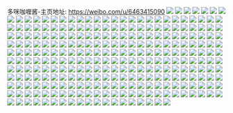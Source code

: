 多咪咖喱酱-主页地址: https://weibo.com/u/6463415090 
![](https://wx4.sinaimg.cn/mw2000/0073pPwugy1h9kmikb7s1j30wi17cwol.jpg) 
![](https://wx4.sinaimg.cn/mw2000/0073pPwugy1h9kmil20o7j30zk1bfnhv.jpg) 
![](https://wx4.sinaimg.cn/mw2000/0073pPwugy1h9kmijvbgjj32c0340hdu.jpg) 
![](https://wx4.sinaimg.cn/mw2000/0073pPwugy1h9kmod0evgj32c03404qq.jpg) 
![](https://wx4.sinaimg.cn/mw2000/0073pPwugy1h9kmoaozkij32c03407wi.jpg) 
![](https://wx4.sinaimg.cn/mw2000/0073pPwugy1h9kmoe77g0j32c03407wi.jpg) 
![](https://wx4.sinaimg.cn/mw2000/0073pPwugy1h9l2vfkh2kj32c0340hdw.jpg) 
![](https://wx4.sinaimg.cn/mw2000/0073pPwugy1h9l2vi5ygmj32c0340x6r.jpg) 
![](https://wx4.sinaimg.cn/mw2000/0073pPwugy1h9l2vdjcmcj32c0340npf.jpg) 
![](https://wx4.sinaimg.cn/mw2000/0073pPwugy1h9kmimmss4j32c0340u0x.jpg) 
![](https://wx4.sinaimg.cn/mw2000/0073pPwugy1h9kminsvrtj32c0340kjm.jpg) 
![](https://wx4.sinaimg.cn/mw2000/0073pPwugy1h9kmip6iboj32c03401kz.jpg) 
![](https://wx4.sinaimg.cn/mw2000/0073pPwugy1h9kmiqq2j4j33402c0b2b.jpg) 
![](https://wx4.sinaimg.cn/mw2000/0073pPwugy1h9kmitpq28j33402c04qu.jpg) 
![](https://wx4.sinaimg.cn/mw2000/0073pPwugy1h9kmivpg4oj33402c0x6q.jpg) 
![](https://wx4.sinaimg.cn/mw2000/0073pPwugy1h9jmba1gauj32c0340u0y.jpg) 
![](https://wx4.sinaimg.cn/mw2000/0073pPwugy1h9jmbcd4q1j31sc2ds7wi.jpg) 
![](https://wx4.sinaimg.cn/mw2000/0073pPwugy1h9jmbhkubxj31sc2dse82.jpg) 
![](https://wx4.sinaimg.cn/mw2000/0073pPwugy1h9jmbj3donj31sc2dsnpd.jpg) 
![](https://wx4.sinaimg.cn/mw2000/0073pPwugy1h9jmb7tzclj32af2fxnpe.jpg) 
![](https://wx4.sinaimg.cn/mw2000/0073pPwugy1h9jmgl01rdj30wi17can0.jpg) 
![](https://wx4.sinaimg.cn/mw2000/0073pPwugy1h9jmbn4392j32c03404qr.jpg) 
![](https://wx4.sinaimg.cn/mw2000/0073pPwugy1h9jmcfi343j31o01o0qgx.jpg) 
![](https://wx4.sinaimg.cn/mw2000/0073pPwugy1h9l3eyy83jj31o01o04qp.jpg) 
![](https://wx4.sinaimg.cn/mw2000/0073pPwuly1h9n4oe4i02j30wi0oe442.jpg) 
![](https://wx4.sinaimg.cn/mw2000/0073pPwuly1h9n4oj5a5oj32c03407wj.jpg) 
![](https://wx4.sinaimg.cn/mw2000/0073pPwuly1h9n4olcbmmj32c0340hdu.jpg) 
![](https://wx4.sinaimg.cn/mw2000/0073pPwuly1h9n4onvtgtj32c03407wj.jpg) 
![](https://wx4.sinaimg.cn/mw2000/0073pPwuly1h9n4oq41f0j33402c0e82.jpg) 
![](https://wx4.sinaimg.cn/mw2000/0073pPwuly1h9n4ot4lraj32c03404qr.jpg) 
![](https://wx4.sinaimg.cn/mw2000/0073pPwuly1h9n4ow973hj33402c07wj.jpg) 
![](https://wx4.sinaimg.cn/mw2000/0073pPwugy1h9jfb20jd3j33402c0u0y.jpg) 
![](https://wx4.sinaimg.cn/mw2000/0073pPwugy1h9jfb5dl9wj32c03404qr.jpg) 
![](https://wx4.sinaimg.cn/mw2000/0073pPwugy1h9jfb91d9rj32c0340qv6.jpg) 
![](https://wx4.sinaimg.cn/mw2000/0073pPwugy1h9jfbayp8oj33402c04qr.jpg) 
![](https://wx4.sinaimg.cn/mw2000/0073pPwugy1h9jfbehexqj33402c0u0x.jpg) 
![](https://wx4.sinaimg.cn/mw2000/0073pPwugy1h9jfbg0w2hj33402c0b2a.jpg) 
![](https://wx4.sinaimg.cn/mw2000/0073pPwugy1h9jfbhqoyvj32c0340kjm.jpg) 
![](https://wx4.sinaimg.cn/mw2000/0073pPwugy1h9jfbjnjl5j32c03404qr.jpg) 
![](https://wx4.sinaimg.cn/mw2000/0073pPwugy1h9jfb03s3gj33402c04qr.jpg) 
![](https://wx4.sinaimg.cn/mw2000/0073pPwuly1h9fyd4cj6cj30wi1idtnr.jpg) 
![](https://wx4.sinaimg.cn/mw2000/0073pPwuly1h9e2qfsv8ej30u60n8wh7.jpg) 
![](https://wx4.sinaimg.cn/mw2000/0073pPwuly1h9e2qfgylsj30fu0dst9l.jpg) 
![](https://wx4.sinaimg.cn/mw2000/0073pPwuly1h9ctfchk3gj32c0340x6q.jpg) 
![](https://wx4.sinaimg.cn/mw2000/0073pPwuly1h9ctfaswvoj32c0340npd.jpg) 
![](https://wx4.sinaimg.cn/mw2000/0073pPwuly1h9ctfdqu52j32c03404qq.jpg) 
![](https://wx4.sinaimg.cn/mw2000/0073pPwuly1h9ctfhkw88j32c03401kz.jpg) 
![](https://wx4.sinaimg.cn/mw2000/0073pPwuly1h9ctfipmy0j32c0340x6p.jpg) 
![](https://wx4.sinaimg.cn/mw2000/0073pPwuly1h9ctfkqvigj32c0340hdu.jpg) 
![](https://wx4.sinaimg.cn/mw2000/0073pPwuly1h9ctf9t9gjj32c0340npe.jpg) 
![](https://wx4.sinaimg.cn/mw2000/0073pPwuly1h9ctfm8nygj32c0340qv6.jpg) 
![](https://wx4.sinaimg.cn/mw2000/0073pPwuly1h9ctfpjfaaj32c0340e83.jpg) 
![](https://wx4.sinaimg.cn/mw2000/0073pPwuly1h98y2n62csj32c0340e84.jpg) 
![](https://wx4.sinaimg.cn/mw2000/0073pPwuly1h98y2oepqsj32c0340kjn.jpg) 
![](https://wx4.sinaimg.cn/mw2000/0073pPwuly1h98y2ldjawj32c0340npf.jpg) 
![](https://wx4.sinaimg.cn/mw2000/0073pPwuly1h95i8ch1aaj33402c0b2a.jpg) 
![](https://wx4.sinaimg.cn/mw2000/0073pPwuly1h95jv1wbn1j33402c0b2b.jpg) 
![](https://wx4.sinaimg.cn/mw2000/0073pPwuly1h95juzf08qj33402c0kjm.jpg) 
![](https://wx4.sinaimg.cn/mw2000/0073pPwuly1h916vpsqqtj32c02c0npe.jpg) 
![](https://wx4.sinaimg.cn/mw2000/0073pPwuly1h8xrkl1pcgj32ke3401ky.jpg) 
![](https://wx4.sinaimg.cn/mw2000/0073pPwuly1h8xrkpltdlj30nz10m411.jpg) 
![](https://wx4.sinaimg.cn/mw2000/0073pPwuly1h8wlelixrhj30wi1qqwq4.jpg) 
![](https://wx4.sinaimg.cn/mw2000/0073pPwugy1h8ttm46m7mj32c03401l2.jpg) 
![](https://wx4.sinaimg.cn/mw2000/0073pPwugy1h8ttm7cla6j32c0340b2d.jpg) 
![](https://wx4.sinaimg.cn/mw2000/0073pPwugy1h8ttm118daj32c0340kjp.jpg) 
![](https://wx4.sinaimg.cn/mw2000/0073pPwugy1h8n31cpodfj32c0340qv5.jpg) 
![](https://wx4.sinaimg.cn/mw2000/0073pPwugy1h8n31e0khjj33402c0e81.jpg) 
![](https://wx4.sinaimg.cn/mw2000/0073pPwugy1h8n31ftkphj32c0340b2a.jpg) 
![](https://wx4.sinaimg.cn/mw2000/0073pPwugy1h8kzwob2vcj30wi0dadhy.jpg) 
![](https://wx4.sinaimg.cn/mw2000/0073pPwugy1h8k24mwa75j32c0340npg.jpg) 
![](https://wx4.sinaimg.cn/mw2000/0073pPwugy1h8k24iyko4j33402c0hdv.jpg) 
![](https://wx4.sinaimg.cn/mw2000/0073pPwugy1h8jmvgkk1nj32c0340hdt.jpg) 
![](https://wx4.sinaimg.cn/mw2000/0073pPwugy1h8jmvew8bbj32c0340kjl.jpg) 
![](https://wx4.sinaimg.cn/mw2000/0073pPwugy1h8hmjwa7coj32c02c0b29.jpg) 
![](https://wx4.sinaimg.cn/mw2000/0073pPwugy1h8hmjv2ewyj32c0340e81.jpg) 
![](https://wx4.sinaimg.cn/mw2000/0073pPwugy1h8hmjxikubj32c0340e81.jpg) 
![](https://wx4.sinaimg.cn/mw2000/0073pPwugy1h8hmjyzkv5j32c0340hdt.jpg) 
![](https://wx4.sinaimg.cn/mw2000/0073pPwugy1h8aks90e7uj30u00u0gse.jpg) 
![](https://wx4.sinaimg.cn/mw2000/0073pPwugy1h82m2rem7qj30u0140dj7.jpg) 
![](https://wx4.sinaimg.cn/mw2000/0073pPwugy1h82m2s3lxdj30u014045q.jpg) 
![](https://wx4.sinaimg.cn/mw2000/0073pPwugy1h82m2t7xntj30u012igso.jpg) 
![](https://wx4.sinaimg.cn/mw2000/0073pPwugy1h82m2tpeglj30u0140451.jpg) 
![](https://wx4.sinaimg.cn/mw2000/0073pPwugy1h82m2u54zaj30u0128wk5.jpg) 
![](https://wx4.sinaimg.cn/mw2000/0073pPwugy1h82m2umlqij30u0140n3r.jpg) 
![](https://wx4.sinaimg.cn/mw2000/0073pPwugy1h82m2v3grkj30uv0u0jz6.jpg) 
![](https://wx4.sinaimg.cn/mw2000/0073pPwugy1h82m2qvmauj30u0140qaa.jpg) 
![](https://wx4.sinaimg.cn/mw2000/0073pPwugy1h82m2vkkmyj30u0140ag0.jpg) 
![](https://wx4.sinaimg.cn/mw2000/0073pPwugy1h82m2w5o2sj30u01404a6.jpg) 
![](https://wx4.sinaimg.cn/mw2000/0073pPwugy1h70imwnbkuj30u01ezq91.jpg) 
![](https://wx4.sinaimg.cn/mw2000/0073pPwugy1h70imvvr9nj30u01f9dlx.jpg) 
![](https://wx4.sinaimg.cn/mw2000/0073pPwugy1h70imxbb6ij30u01lqn3u.jpg) 
![](https://wx4.sinaimg.cn/mw2000/0073pPwugy1h6r5xuvm1nj30u01407a5.jpg) 
![](https://wx4.sinaimg.cn/mw2000/0073pPwugy1h6r5xwkhxej31400u0td7.jpg) 
![](https://wx4.sinaimg.cn/mw2000/0073pPwugy1h6r5xt7p7mj30u00u0n4h.jpg) 
![](https://wx4.sinaimg.cn/mw2000/0073pPwugy1h6r5xx357zj30u00u07ar.jpg) 
![](https://wx4.sinaimg.cn/mw2000/0073pPwugy1h6r5xvzijxj31400u079f.jpg) 
![](https://wx4.sinaimg.cn/mw2000/0073pPwugy1h6sgi9sjakj31400u00xy.jpg) 
![](https://wx4.sinaimg.cn/mw2000/0073pPwugy1h6r7nq6eq6j31cr0u0gxn.jpg) 
![](https://wx4.sinaimg.cn/mw2000/0073pPwugy1h6s60oa56wj30m80go74u.jpg) 
![](https://wx4.sinaimg.cn/mw2000/0073pPwugy1h6s615hw2oj30u0140dot.jpg) 
![](https://wx4.sinaimg.cn/mw2000/0073pPwugy1h6nrg18k8kj31400u0gqh.jpg) 
![](https://wx4.sinaimg.cn/mw2000/0073pPwugy1h6lacv91oqj31400u0mya.jpg) 
![](https://wx4.sinaimg.cn/mw2000/0073pPwugy1h6lacume76j31400u0q5s.jpg) 
![](https://wx4.sinaimg.cn/mw2000/0073pPwugy1h6lacwh9d5j30u0140h0g.jpg) 
![](https://wx4.sinaimg.cn/mw2000/0073pPwugy1h6gkklovprj30qo11d417.jpg) 
![](https://wx4.sinaimg.cn/mw2000/0073pPwugy1h6gkmn7dbtj30fz0f5q30.jpg) 
![](https://wx4.sinaimg.cn/mw2000/0073pPwugy1h6hffqm8g4j30u00u0784.jpg) 
![](https://wx4.sinaimg.cn/mw2000/0073pPwuly1h62ahpt35pj30u015owiu.jpg) 
![](https://wx4.sinaimg.cn/mw2000/0073pPwuly1h62ahq2q2jj30u00vmn0g.jpg) 
![](https://wx4.sinaimg.cn/mw2000/0073pPwuly1h62ahqaceoj30wi0qbwfd.jpg) 
![](https://wx4.sinaimg.cn/mw2000/0073pPwuly1h62ahqgvmrj30we0dowfx.jpg) 
![](https://wx4.sinaimg.cn/mw2000/0073pPwuly1h5wslx7bxaj30ty13yaez.jpg) 
![](https://wx4.sinaimg.cn/mw2000/0073pPwuly1h5wslxiuhkj30u013g43q.jpg) 
![](https://wx4.sinaimg.cn/mw2000/0073pPwuly1h5wsq0z5u7j30wi1ycb29.jpg) 
![](https://wx4.sinaimg.cn/mw2000/0073pPwuly1h5u6xidensj30wi1ycdwx.jpg) 
![](https://wx4.sinaimg.cn/mw2000/0073pPwuly1h5u741yocij30wi0avjs0.jpg) 
![](https://wx4.sinaimg.cn/mw2000/0073pPwuly1h5wmado7ycj30wi08saaj.jpg) 
![](https://wx4.sinaimg.cn/mw2000/0073pPwuly1h4t82icxjoj30qy1dgwn9.jpg) 
![](https://wx4.sinaimg.cn/mw2000/0073pPwuly1h4mmyxhrnzj30u0128gp6.jpg) 
![](https://wx4.sinaimg.cn/mw2000/0073pPwuly1h4mmyx2nn2j30q70vhac9.jpg) 
![](https://wx4.sinaimg.cn/mw2000/0073pPwuly1h4ng1jd8lhj30u0123tcn.jpg) 
![](https://wx4.sinaimg.cn/mw2000/0073pPwuly1h41yc63o0qj32c02oknpe.jpg) 
![](https://wx4.sinaimg.cn/mw2000/0073pPwuly1h41yc6n9t7j30u00otwn2.jpg) 
![](https://wx4.sinaimg.cn/mw2000/0073pPwuly1h3ydcfngebj30u01kgdm0.jpg) 
![](https://wx4.sinaimg.cn/mw2000/0073pPwuly1h3xl7mmq02j30sy0y10v6.jpg) 
![](https://wx4.sinaimg.cn/mw2000/0073pPwuly1h3c7zy1sapj326c1d64qp.jpg) 
![](https://wx4.sinaimg.cn/mw2000/0073pPwuly1h3c7zz6v9uj32o019i1kx.jpg) 
![](https://wx4.sinaimg.cn/mw2000/0073pPwuly1h3c7zzp3xqj322811aatz.jpg) 
![](https://wx4.sinaimg.cn/mw2000/0073pPwuly1h3c8004657j32g410pqli.jpg) 
![](https://wx4.sinaimg.cn/mw2000/0073pPwuly1h3c800r0r7j31ot1bstwh.jpg) 
![](https://wx4.sinaimg.cn/mw2000/0073pPwuly1h3bmc74lgnj30u01jvtj3.jpg) 
![](https://wx4.sinaimg.cn/mw2000/0073pPwuly1h3bmc7fxr4j30u01k8wns.jpg) 
![](https://wx4.sinaimg.cn/mw2000/0073pPwuly1h3bmc80itcj30u01khqch.jpg) 
![](https://wx4.sinaimg.cn/mw2000/0073pPwuly1h3bmc8gogtj30u01kak1u.jpg) 
![](https://wx4.sinaimg.cn/mw2000/0073pPwuly1h3bmc8x27tj30u017110x.jpg) 
![](https://wx4.sinaimg.cn/mw2000/0073pPwuly1h3bmc973guj30u00fkacg.jpg) 
![](https://wx4.sinaimg.cn/mw2000/0073pPwuly1h35igtv3ikj30qo0wp77q.jpg) 
![](https://wx4.sinaimg.cn/mw2000/0073pPwuly1h2m6movgupj30u01uok2t.jpg) 
![](https://wx4.sinaimg.cn/mw2000/0073pPwuly1h2m6mq2z1pj30u01uoanr.jpg) 
![](https://wx4.sinaimg.cn/mw2000/0073pPwuly1h2m6mee3roj30u01dsgtp.jpg) 
![](https://wx4.sinaimg.cn/mw2000/0073pPwuly1h2m6mf17bpj30u00wqwis.jpg) 
![](https://wx4.sinaimg.cn/mw2000/0073pPwuly1h2m6mdhqfoj30u014hn4d.jpg) 
![](https://wx4.sinaimg.cn/mw2000/0073pPwuly1h2m6mjor0vj32o03k0u0z.jpg) 
![](https://wx4.sinaimg.cn/mw2000/0073pPwuly1h2kixcef56j30lg0s6jxl.jpg) 
![](https://wx4.sinaimg.cn/mw2000/0073pPwuly1h2jtmgntwyj30u01k1wno.jpg) 
![](https://wx4.sinaimg.cn/mw2000/0073pPwuly1h2fupsg106j30qo14043i.jpg) 
![](https://wx4.sinaimg.cn/mw2000/0073pPwuly1h28pg4u4c8j30u01uojxx.jpg) 
![](https://wx4.sinaimg.cn/mw2000/0073pPwuly1h1zvqokobfj30u01ern47.jpg) 
![](https://wx4.sinaimg.cn/mw2000/0073pPwuly1h1zvqpmpbqj31jk22ru0x.jpg) 
![](https://wx4.sinaimg.cn/mw2000/0073pPwuly1h1zvqqgc15j31jk223e81.jpg) 
![](https://wx4.sinaimg.cn/mw2000/0073pPwuly1h1zvqr5wxlj31jk2234qp.jpg) 
![](https://wx4.sinaimg.cn/mw2000/0073pPwuly1h1zvqrv3aij30zk1be1kx.jpg) 
![](https://wx4.sinaimg.cn/mw2000/0073pPwuly1h201rrcpjcj31jk2bc7oz.jpg) 
![](https://wx4.sinaimg.cn/mw2000/0073pPwuly1h201rruwwej30zj19fdtu.jpg) 
![](https://wx4.sinaimg.cn/mw2000/0073pPwuly1h201rsbxfrj30zi1beqar.jpg) 
![](https://wx4.sinaimg.cn/mw2000/0073pPwuly1h201rsmk3yj30vj1bdwnn.jpg) 
![](https://wx4.sinaimg.cn/mw2000/0073pPwuly1h1vfeoxbrwj30sg10k7bw.jpg) 
![](https://wx4.sinaimg.cn/mw2000/0073pPwuly1h1vfepegfmj31jk223qhq.jpg) 
![](https://wx4.sinaimg.cn/mw2000/0073pPwuly1h1vfepqt2hj31jk223124.jpg) 
![](https://wx4.sinaimg.cn/mw2000/0073pPwuly1h1s3pf3fn7j30t70eu41n.jpg) 
![](https://wx4.sinaimg.cn/mw2000/0073pPwuly1h1s3pffi3nj30t40ewq6g.jpg) 
![](https://wx4.sinaimg.cn/mw2000/0073pPwuly1h1s3pfobudj30k00kmabp.jpg) 
![](https://wx4.sinaimg.cn/mw2000/0073pPwuly1h1bnmqeig9j30hs10hn13.jpg) 
![](https://wx4.sinaimg.cn/mw2000/0073pPwuly1h19eyi3kiyj31ac0kun4p.jpg) 
![](https://wx4.sinaimg.cn/mw2000/0073pPwuly1h165jm2nejj31ac0kuwkg.jpg) 
![](https://wx4.sinaimg.cn/mw2000/0073pPwuly1h165jmzxnpj31ac0ku79x.jpg) 
![](https://wx4.sinaimg.cn/mw2000/0073pPwuly1h165jnu6coj31ac0kuwkh.jpg) 
![](https://wx4.sinaimg.cn/mw2000/0073pPwuly1h165jodonyj31ac0kugsd.jpg) 
![](https://wx4.sinaimg.cn/mw2000/0073pPwuly1h165jotyhuj31ac0ku45o.jpg) 
![](https://wx4.sinaimg.cn/mw2000/0073pPwuly1h165jp6u5fj31ac0kujyb.jpg) 
![](https://wx4.sinaimg.cn/mw2000/0073pPwuly1h165jpfk20j31ac0kugsa.jpg) 
![](https://wx4.sinaimg.cn/mw2000/0073pPwuly1h165jpqtyjj31ac0kugur.jpg) 
![](https://wx4.sinaimg.cn/mw2000/0073pPwuly1h165jq19saj31ac0ku7di.jpg) 
![](https://wx4.sinaimg.cn/mw2000/0073pPwuly1h165jqcdb0j31ac0kuthr.jpg) 
![](https://wx4.sinaimg.cn/mw2000/0073pPwuly1h165jqliezj31ac0ku46d.jpg) 
![](https://wx4.sinaimg.cn/mw2000/0073pPwuly1h165jr49e4j318s0iujy3.jpg) 
![](https://wx4.sinaimg.cn/mw2000/0073pPwuly1h165jreea1j31ac0ku473.jpg) 
![](https://wx4.sinaimg.cn/mw2000/0073pPwuly1h15zpcakbpj30u00zztha.jpg) 
![](https://wx4.sinaimg.cn/mw2000/0073pPwuly1h15zpcjx1jj30u010t78j.jpg) 
![](https://wx4.sinaimg.cn/mw2000/0073pPwuly1h15zpcygpjj30u010nthz.jpg) 
![](https://wx4.sinaimg.cn/mw2000/0073pPwuly1h15zpdadlgj30u010ldli.jpg) 
![](https://wx4.sinaimg.cn/mw2000/0073pPwuly1h15zpdrqrqj30u010wqen.jpg) 
![](https://wx4.sinaimg.cn/mw2000/0073pPwuly1h15zpe20ysj30u010wq69.jpg) 
![](https://wx4.sinaimg.cn/mw2000/0073pPwuly1h15zpecnacj30u010qq75.jpg) 
![](https://wx4.sinaimg.cn/mw2000/0073pPwuly1h15zpes7u8j30u010wn90.jpg) 
![](https://wx4.sinaimg.cn/mw2000/0073pPwuly1h15zpfbmglj30td10v4bq.jpg) 
![](https://wx4.sinaimg.cn/mw2000/0073pPwuly1h15zpfsbx3j30u0118dr6.jpg) 
![](https://wx4.sinaimg.cn/mw2000/0073pPwuly1h15zpgh2rcj30u010xk6z.jpg) 
![](https://wx4.sinaimg.cn/mw2000/0073pPwuly1h15zph0ljij30u010tn9k.jpg) 
![](https://wx4.sinaimg.cn/mw2000/0073pPwuly1h15zphhovaj30u010vwqp.jpg) 
![](https://wx4.sinaimg.cn/mw2000/0073pPwuly1h15zpi47mzj30u010xh3e.jpg) 
![](https://wx4.sinaimg.cn/mw2000/0073pPwuly1h15zpinc3mj30u010wanr.jpg) 
![](https://wx4.sinaimg.cn/mw2000/0073pPwuly1h15zpjfv44j30u010fnca.jpg) 
![](https://wx4.sinaimg.cn/mw2000/0073pPwuly1h15zpjv31dj30u010wqdc.jpg) 
![](https://wx4.sinaimg.cn/mw2000/0073pPwuly1h15zpk5xs6j30u010m7am.jpg) 
![](https://wx4.sinaimg.cn/mw2000/0073pPwuly1h139odbxzej31ac0kuwnw.jpg) 
![](https://wx4.sinaimg.cn/mw2000/0073pPwuly1h139odobvvj31ac0kuk0q.jpg) 
![](https://wx4.sinaimg.cn/mw2000/0073pPwuly1h139oe2bujj31ac0kuai4.jpg) 
![](https://wx4.sinaimg.cn/mw2000/0073pPwuly1h11hp8g1g8j31uo0u0wuk.jpg) 
![](https://wx4.sinaimg.cn/mw2000/0073pPwuly1h11ghpi5rgj30u00vuq74.jpg) 
![](https://wx4.sinaimg.cn/mw2000/0073pPwuly1h11d0xalsij32o02o0e82.jpg) 
![](https://wx4.sinaimg.cn/mw2000/0073pPwuly1h11d0xrb01j32nl0s64lt.jpg) 
![](https://wx4.sinaimg.cn/mw2000/0073pPwuly1gzqt6os14ej31uo0u07df.jpg) 
![](https://wx4.sinaimg.cn/mw2000/0073pPwuly1gzqt6rm716j31ac0pmb29.jpg) 
![](https://wx4.sinaimg.cn/mw2000/0073pPwuly1gzqt6tsihnj31uo0u0ana.jpg) 
![](https://wx4.sinaimg.cn/mw2000/0073pPwuly1gzqt6w1ajnj31uo0u0tpp.jpg) 
![](https://wx4.sinaimg.cn/mw2000/0073pPwuly1gzaew5b94mj31ac0kugrh.jpg) 
![](https://wx4.sinaimg.cn/mw2000/0073pPwuly1gzaew5qg3fj31ac0ku47o.jpg) 
![](https://wx4.sinaimg.cn/mw2000/0073pPwuly1gzaew6cn0fj31ac0kudof.jpg) 
![](https://wx4.sinaimg.cn/mw2000/0073pPwuly1gzaew6qshej31ac0hgtfk.jpg) 
![](https://wx4.sinaimg.cn/mw2000/0073pPwuly1gzaew714d6j31ac0hvagf.jpg) 
![](https://wx4.sinaimg.cn/mw2000/0073pPwuly1gzaewch4llj31ac0hgtfg.jpg) 
![](https://wx4.sinaimg.cn/mw2000/0073pPwuly1gys8bf7e3sj30u01uowua.jpg) 
![](https://wx4.sinaimg.cn/mw2000/0073pPwuly1gys8bgr5stj30u01uondq.jpg) 
![](https://wx4.sinaimg.cn/mw2000/0073pPwuly1gys8bi89b9j30u01uoh5d.jpg) 
![](https://wx4.sinaimg.cn/mw2000/0073pPwuly1gys8bixnerj30u01uo18z.jpg) 
![](https://wx4.sinaimg.cn/mw2000/0073pPwuly1gys8bjmaumj30u01uotq6.jpg) 
![](https://wx4.sinaimg.cn/mw2000/0073pPwuly1gynvkcn0j6j30dr7pshd7.jpg) 
![](https://wx4.sinaimg.cn/mw2000/0073pPwuly1gynvkd58w8j30u01uonay.jpg) 
![](https://wx4.sinaimg.cn/mw2000/0073pPwuly1gynvkdk1rfj30u01uo4bn.jpg) 
![](https://wx4.sinaimg.cn/mw2000/0073pPwuly1gs3r94ayb1j30u006tt9c.jpg) 
![](https://wx4.sinaimg.cn/mw2000/0073pPwuly1gs3r9gmjs8j30qo179jv6.jpg) 
![](https://wx4.sinaimg.cn/mw2000/0073pPwuly1grntf339a8j32o02o04qr.jpg) 
![](https://wx4.sinaimg.cn/mw2000/0073pPwuly1grntf9ttzzj32o02o0qv6.jpg) 
![](https://wx4.sinaimg.cn/mw2000/0073pPwuly1grntfgkw9rj32o02o0e83.jpg) 
![](https://wx4.sinaimg.cn/mw2000/0073pPwuly1gqvupou2uxj346e9z4qv7.jpg) 
![](https://wx4.sinaimg.cn/mw2000/0073pPwuly1gqml9z97s1j30mz0wcn4a.jpg) 
![](https://wx4.sinaimg.cn/mw2000/0073pPwuly1go2d9dmsblj30u00u01kx.jpg) 
![](https://wx4.sinaimg.cn/mw2000/0073pPwuly1go2d9ehkc6j30u00u0u0e.jpg) 
![](https://wx4.sinaimg.cn/mw2000/0073pPwuly1gnstlpgoftj31uo0u0nah.jpg) 
![](https://wx4.sinaimg.cn/mw2000/0073pPwuly1gnstlqvq18j31uo0u0x41.jpg) 
![](https://wx4.sinaimg.cn/mw2000/0073pPwuly1gnstlrnj13j31uo0u04gt.jpg) 
![](https://wx4.sinaimg.cn/mw2000/0073pPwuly1gnstlsi2jej31uo0u0qe4.jpg) 
![](https://wx4.sinaimg.cn/mw2000/0073pPwuly1gm7egmq492j31kw16oqv5.jpg) 
![](https://wx4.sinaimg.cn/mw2000/0073pPwuly1gm7bwcsmaqj30u00cnwfr.jpg) 
![](https://wx4.sinaimg.cn/mw2000/0073pPwuly1giw9ic9k6kj30ix0h574s.jpg) 
![](https://wx4.sinaimg.cn/mw2000/0073pPwuly1ghj6ixj9kwj31400u0478.jpg) 
![](https://wx4.sinaimg.cn/mw2000/0073pPwuly1ghj6iz5n04j30u0140gwz.jpg) 
![](https://wx4.sinaimg.cn/mw2000/0073pPwuly1ghj6j026h0j31400u0n2a.jpg) 
![](https://wx4.sinaimg.cn/mw2000/0073pPwuly1ghj6j137u6j31400u079f.jpg) 
![](https://wx4.sinaimg.cn/mw2000/0073pPwuly1ghj6j257uij31400u0gsc.jpg) 
![](https://wx4.sinaimg.cn/mw2000/0073pPwuly1ghkeo7rusnj31400u0q8d.jpg) 
![](https://wx4.sinaimg.cn/mw2000/0073pPwuly1ghkeo8l2a7j30u0140n2k.jpg) 
![](https://wx4.sinaimg.cn/mw2000/0073pPwuly1ghkepczi3tj30u0140n0y.jpg) 
![](https://wx4.sinaimg.cn/mw2000/0073pPwuly1ghkepdwiluj31400u0wlq.jpg) 
![](https://wx4.sinaimg.cn/mw2000/0073pPwuly1ggxt7jp37zj30bk2iodma.jpg) 
![](https://wx4.sinaimg.cn/mw2000/0073pPwugy1ggn49g0o0nj30u01uotgf.jpg) 
![](https://wx4.sinaimg.cn/mw2000/0073pPwugy1ggn49gz7q3j30u00u0tcn.jpg) 
![](https://wx4.sinaimg.cn/mw2000/0073pPwugy1ggmvhy2jobj30u00u0jx7.jpg) 
![](https://wx4.sinaimg.cn/mw2000/0073pPwugy1ggmvhyoy67j30u00u0tee.jpg) 
![](https://wx4.sinaimg.cn/mw2000/0073pPwugy1ggmvhzf5b5j30u00u0jwo.jpg) 
![](https://wx4.sinaimg.cn/mw2000/0073pPwugy1ggmvi0u6e6j30u00u0109.jpg) 
![](https://wx4.sinaimg.cn/mw2000/0073pPwugy1ggmvi1h8uzj30u00u00z8.jpg) 
![](https://wx4.sinaimg.cn/mw2000/0073pPwugy1ggmvi26d94j30u00u045i.jpg) 
![](https://wx4.sinaimg.cn/mw2000/0073pPwugy1ggmvi38burj31400u07cd.jpg) 
![](https://wx4.sinaimg.cn/mw2000/0073pPwugy1ggmvi415w2j30u00u0tf9.jpg) 
![](https://wx4.sinaimg.cn/mw2000/0073pPwugy1ggmvi50w2gj31400u07cl.jpg) 
![](https://wx4.sinaimg.cn/mw2000/0073pPwugy1ggmvi6o72yj31400u0489.jpg) 
![](https://wx4.sinaimg.cn/mw2000/0073pPwuly1gge5bpoao2j31hc1hc1eb.jpg) 
![](https://wx4.sinaimg.cn/mw2000/0073pPwuly1gge5br99avj31hc1hc4jw.jpg) 
![](https://wx4.sinaimg.cn/mw2000/0073pPwuly1gge5btduenj31hc1hcnpd.jpg) 
![](https://wx4.sinaimg.cn/mw2000/0073pPwuly1gge5bw99h6j31hc1hcu0x.jpg) 
![](https://wx4.sinaimg.cn/mw2000/0073pPwuly1gge5bwtz6gj30iu0hugni.jpg) 
![](https://wx4.sinaimg.cn/mw2000/0073pPwuly1gge5d149wkj30u00u0752.jpg) 
![](https://wx4.sinaimg.cn/mw2000/0073pPwuly1ge41n9tqm8j31jk0pmahb.jpg) 
![](https://wx4.sinaimg.cn/mw2000/0073pPwuly1ge41nafqc5j31jk0pm45k.jpg) 
![](https://wx4.sinaimg.cn/mw2000/0073pPwuly1ge41nay587j31jk0pmtft.jpg) 
![](https://wx4.sinaimg.cn/mw2000/0073pPwuly1ge41nbeka6j31jk0pmwlr.jpg) 
![](https://wx4.sinaimg.cn/mw2000/0073pPwuly1gdbqg8yzolj30u00wxdqc.jpg) 
![](https://wx4.sinaimg.cn/mw2000/0073pPwuly1gdbqghtwz5j30u00nbade.jpg) 
![](https://wx4.sinaimg.cn/mw2000/0073pPwuly1g9djyt0ks7j30u011i40j.jpg) 
![](https://wx4.sinaimg.cn/mw2000/0073pPwuly1g9djytql37j30qk0qkmyq.jpg) 
![](https://wx4.sinaimg.cn/mw2000/0073pPwuly1g9djyuhv7lj30u013s76r.jpg) 
![](https://wx4.sinaimg.cn/mw2000/0073pPwuly1g7sw8fzikcj33k02o0qvb.jpg) 
![](https://wx4.sinaimg.cn/mw2000/0073pPwuly1g7sw8j32ngj33402c01kz.jpg) 
![](https://wx4.sinaimg.cn/mw2000/0073pPwuly1g7sw8lvwz3j33k02o0kjn.jpg) 
